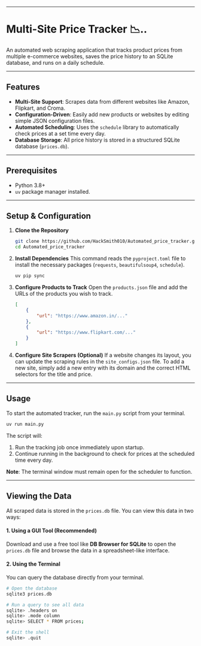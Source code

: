 -----

# Multi-Site Price Tracker 📉..

An automated web scraping application that tracks product prices from multiple e-commerce websites, saves the price history to an SQLite database, and runs on a daily schedule.

-----

## Features

  * **Multi-Site Support**: Scrapes data from different websites like Amazon, Flipkart, and Croma.
  * **Configuration-Driven**: Easily add new products or websites by editing simple JSON configuration files.
  * **Automated Scheduling**: Uses the `schedule` library to automatically check prices at a set time every day.
  * **Database Storage**: All price history is stored in a structured SQLite database (`prices.db`).

-----

## Prerequisites

  * Python 3.8+
  * `uv` package manager installed.

-----

## Setup & Configuration

1.  **Clone the Repository**

    ```bash
    git clone https://github.com/HackSmith010/Automated_price_tracker.git
    cd Automated_price_tracker
    ```

2.  **Install Dependencies**
    This command reads the `pyproject.toml` file to  install the necessary packages (`requests`, `beautifulsoup4`, `schedule`).

    ```bash
    uv pip sync
    ```

3.  **Configure Products to Track**
    Open the `products.json` file and add the URLs of the products you wish to track.

    ```json
    [
        {
            "url": "https://www.amazon.in/..."
        },
        {
            "url": "https://www.flipkart.com/..."
        }
    ]
    ```

4.  **Configure Site Scrapers (Optional)**
    If a website changes its layout, you can update the scraping rules in the `site_configs.json` file. To add a new site, simply add a new entry with its domain and the correct HTML selectors for the title and price.

-----

## Usage

To start the automated tracker, run the `main.py` script from your terminal.

```bash
uv run main.py
```

The script will:

1.  Run the tracking job once immediately upon startup.
2.  Continue running in the background to check for prices at the scheduled time every day.

**Note**: The terminal window must remain open for the scheduler to function.

-----

## Viewing the Data

All scraped data is stored in the `prices.db` file. You can view this data in two ways:

#### **1. Using a GUI Tool (Recommended)**

Download and use a free tool like **DB Browser for SQLite** to open the `prices.db` file and browse the data in a spreadsheet-like interface.

#### **2. Using the Terminal**

You can query the database directly from your terminal.

```bash
# Open the database
sqlite3 prices.db

# Run a query to see all data
sqlite> .headers on
sqlite> .mode column
sqlite> SELECT * FROM prices;

# Exit the shell
sqlite> .quit
```

